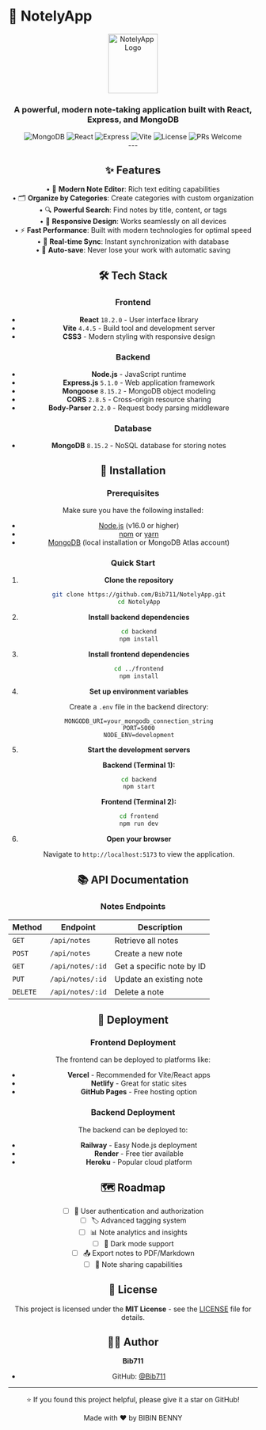 # 📝 NotelyApp

<div align="center">
<div align="center">
  <img src="https://img.icons8.com/?size=100&id=OENhm99NTnV6&format=png&color=6366f1" alt="NotelyApp Logo" width="100" height="120"/>
  
  <h3>A powerful, modern note-taking application built with React, Express, and MongoDB</h3>
  
  <div>
    <img src="https://img.shields.io/badge/MongoDB-8.15.2-green" alt="MongoDB">
    <img src="https://img.shields.io/badge/React-18.2.0-blue" alt="React">
    <img src="https://img.shields.io/badge/Express-5.1.0-lightgrey" alt="Express">
    <img src="https://img.shields.io/badge/Vite-4.4.5-purple" alt="Vite">
    <img src="https://img.shields.io/badge/License-MIT-yellow" alt="License">
    <img src="https://img.shields.io/badge/PRs-welcome-brightgreen" alt="PRs Welcome">
  </div>
---

## ✨ Features

• 📝 **Modern Note Editor**: Rich text editing capabilities  
• 🗂️ **Organize by Categories**: Create categories with custom organization  
• 🔍 **Powerful Search**: Find notes by title, content, or tags  
• 📱 **Responsive Design**: Works seamlessly on all devices  
• ⚡ **Fast Performance**: Built with modern technologies for optimal speed  
• 🔄 **Real-time Sync**: Instant synchronization with database  
• 💾 **Auto-save**: Never lose your work with automatic saving  

## 🛠️ Tech Stack

### Frontend
- **React** `18.2.0` - User interface library
- **Vite** `4.4.5` - Build tool and development server
- **CSS3** - Modern styling with responsive design

### Backend
- **Node.js** - JavaScript runtime
- **Express.js** `5.1.0` - Web application framework
- **Mongoose** `8.15.2` - MongoDB object modeling
- **CORS** `2.8.5` - Cross-origin resource sharing
- **Body-Parser** `2.2.0` - Request body parsing middleware

### Database
- **MongoDB** `8.15.2` - NoSQL database for storing notes

## 🚀 Installation

### Prerequisites

Make sure you have the following installed:
- [Node.js](https://nodejs.org/) (v16.0 or higher)
- [npm](https://www.npmjs.com/) or [yarn](https://yarnpkg.com/)
- [MongoDB](https://www.mongodb.com/) (local installation or MongoDB Atlas account)

### Quick Start

1. **Clone the repository**
   ```bash
   git clone https://github.com/Bib711/NotelyApp.git
   cd NotelyApp
   ```

2. **Install backend dependencies**
   ```bash
   cd backend
   npm install
   ```

3. **Install frontend dependencies**
   ```bash
   cd ../frontend
   npm install
   ```

4. **Set up environment variables**
   
   Create a `.env` file in the backend directory:
   ```env
   MONGODB_URI=your_mongodb_connection_string
   PORT=5000
   NODE_ENV=development
   ```

5. **Start the development servers**
   
   **Backend (Terminal 1):**
   ```bash
   cd backend
   npm start
   ```
   
   **Frontend (Terminal 2):**
   ```bash
   cd frontend
   npm run dev
   ```

6. **Open your browser**
   
   Navigate to `http://localhost:5173` to view the application.

## 📚 API Documentation

### Notes Endpoints

| Method | Endpoint | Description |
|--------|----------|-------------|
| `GET` | `/api/notes` | Retrieve all notes |
| `POST` | `/api/notes` | Create a new note |
| `GET` | `/api/notes/:id` | Get a specific note by ID |
| `PUT` | `/api/notes/:id` | Update an existing note |
| `DELETE` | `/api/notes/:id` | Delete a note |

## 🚢 Deployment

### Frontend Deployment
The frontend can be deployed to platforms like:
- **Vercel** - Recommended for Vite/React apps
- **Netlify** - Great for static sites
- **GitHub Pages** - Free hosting option

### Backend Deployment
The backend can be deployed to:
- **Railway** - Easy Node.js deployment
- **Render** - Free tier available
- **Heroku** - Popular cloud platform

## 🗺️ Roadmap

- [ ] 🔐 User authentication and authorization
- [ ] 🏷️ Advanced tagging system
- [ ] 📊 Note analytics and insights
- [ ] 🌙 Dark mode support
- [ ] 📤 Export notes to PDF/Markdown
- [ ] 🔗 Note sharing capabilities

## 📄 License

This project is licensed under the **MIT License** - see the [LICENSE](LICENSE) file for details.

## 👨‍💻 Author

**Bib711**
- GitHub: [@Bib711](https://github.com/Bib711)

---

<div align="center">
  <p>⭐ If you found this project helpful, please give it a star on GitHub!</p>
  <p>Made with ❤️ by BIBIN BENNY</p>
</div>